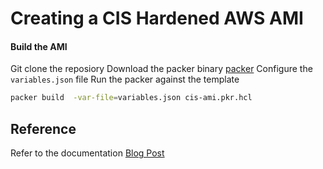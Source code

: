 
# Creating a CIS Hardened AWS AMI

#### Build the AMI
Git clone the reposiory
Download the packer binary [packer](https://learn.hashicorp.com/tutorials/packer/get-started-install-cli)
Configure the `variables.json` file 
Run the packer against the template
```sh
packer build  -var-file=variables.json cis-ami.pkr.hcl
```

## Reference
Refer to the documentation [Blog Post](https://medium.com/cloud-life/building-a-cis-hardened-ami-on-aws-for-free-87b482b52ccb)
